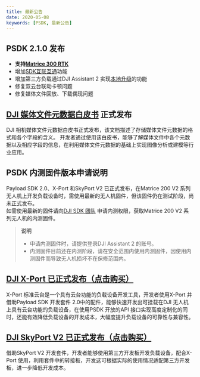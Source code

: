 ```yaml
---
title: 最新公告
date: 2020-05-08
keywords: [PSDK, 最新公告]
---
```


## PSDK 2.1.0 发布
*  **支持[Matrice 300 RTK](https://www.dji.com/cn/matrice-300)**
*  增加[SDK互联互通](../tutorial/SDK-mop.html)功能
*  增加第三方负载通过DJI Assistant 2 实现[本地升级](../basicfunction/upgrade.html)的功能
*  修复双云台联动卡顿问题
*  修复媒体文件回放、下载偶现问题

## <a href="https://terra-1-g.djicdn.com/71a7d383e71a4fb8887a310eb746b47f/general/DJI_Media_File_Metadata_WhitePaper.zip">DJI 媒体文件元数据白皮书</a> 正式发布
DJI 相机媒体文件元数据白皮书正式发布，该文档描述了存储媒体文件元数据的格式和各个字段的含义。
开发者通过使用该白皮书，能够了解媒体文件中各个元数据以及相应字段的信息，在利用媒体文件元数据的基础上实现图像分析或建模等行业应用。

## PSDK 内测固件版本申请说明
Payload SDK 2.0、X-Port 和SkyPort V2 已正式发布，在Matrice 200 V2 系列无人机上开发负载设备时，需使用最新的无人机固件，但该固件仍在测试阶段，尚未正式发布。       
如需使用最新的固件请向<a href="mailto:dev@dji.com">DJI SDK 团队</a> 申请内测权限，获取Matrice 200 V2 系列无人机的内测固件。

> **说明**
> * 申请内测固件时，请提供登录DJI Assistant 2 的账号。
> * 内测固件目前还在内测阶段，请在安全范围内使用内测固件，因使用内测固件而导致无人机损坏不在保修范围内。

## <font color=#1fA3f6><a href="https://store.dji.com/cn/product/dji-x-port">DJI X-Port 已正式发布（点击购买）</a></font>
X-Port 标准云台是一个具有云台功能的负载设备开发工具，开发者使用X-Port 并借助Payload SDK 开发套件 2.0中的配件，能够快速开发出可挂载在DJI 无人机上具有云台功能的负载设备，在使用PSDK 开放的API 接口实现高度定制化的同时，还能有效降低负载设备的开发成本，大幅度提升负载设备的可靠性与兼容性。	

## <font color=#1fA3f6><a href="https://store.dji.com/cn/product/psdk-development-kit-v2">DJI SkyPort V2 已正式发布（点击购买）</a></font>
借助SkyPort V2 开发套件，开发者能够使用第三方开发板开发负载设备，配合X-Port 使用，利用套件中的转接板，开发这可根据实际的使用情况适配第三方开发板，进一步降低开发成本。
